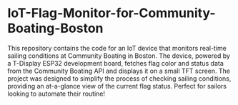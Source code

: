 # IoT-Flag-Monitor-for-Community-Boating-Boston
 This repository contains the code for an IoT device that monitors real-time sailing conditions at Community Boating in Boston. The device, powered by a T-Display ESP32 development board, fetches flag color and status data from the Community Boating API and displays it on a small TFT screen. The project was designed to simplify the process of checking sailing conditions, providing an at-a-glance view of the current flag status. Perfect for sailors looking to automate their routine!
